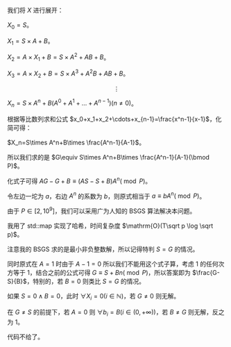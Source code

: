 我们将 $X$ 进行展开：

$X_0=S$。

$X_1=S\times A+B$。

$X_2=A\times X_1+B=S\times A^2+AB+B$。

$X_3=A\times X_2+B=S\times A^3+A^2B+AB+B$。

$$\vdots$$

$X_n=S\times A^n+B(A^0+A^1+\dots+A^{n-1})(n\neq0)$。

根据等比数列求和公式 $x_0+x_1+x_2+\cdots+x_{n-1}=\frac{x^n-1}{x-1}$，化简可得：

$X_n=S\times A^n+B\times \frac{A^n-1}{A-1}$。

所以我们求的是 $G\equiv S\times A^n+B\times \frac{A^n-1}{A-1}(\bmod P)$。

化式子可得 $AG-G+B\equiv (AS-S+B)A^n(\bmod P)$。

令左边一坨为 $a$，右边 $A^n$ 的系数为 $b$，则原式相当于 $a\equiv bA^n(\bmod P)$。

由于 $P\in[2,10^9]$，我们可以采用广为人知的 BSGS 算法解决本问题。

我用了 std::map 实现了哈希，时间复杂度 $\mathrm{O}(T\sqrt p \log \sqrt p)$。

注意我的 BSGS 求的是最小非负整数解，所以记得特判 $S=G$ 的情况。

同时原式在 $A=1$ 时由于 $A-1=0$ 所以我们不能用这个式子算，考虑 $1$ 的任何次方等于 $1$，结合之前的公式可得 $G\equiv S+Bn(\bmod P)$，所以答案即为 $\frac{G-S}{B}$，特别的，若 $B=0$ 则类比 $S=G$ 的情况。

如果 $S=0\land B=0$，此时 $\forall X_i=0(i\in \mathbb{N})$，若 $G\neq 0$ 则无解。

在 $G\neq S$ 的前提下，若 $A=0$ 则 $\forall b_i=B(i\in(0,+\infty))$，若 $B\neq G$ 则无解，反之为 $1$。

代码不给了。


